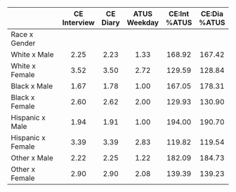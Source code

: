 
|                      | CE<br>Interview |  CE<br>Diary | ATUS<br>Weekday | CE:Int<br>%ATUS | CE:Dia<br>%ATUS |
| -------------------- | :----------: | :----------: | :----------: | :----------: | :----------: |
| Race x Gender        |              |              |              |              |              |
| White x Male         |         2.25 |         2.23 |         1.33 |       168.92 |       167.42 |
| White x Female       |         3.52 |         3.50 |         2.72 |       129.59 |       128.84 |
| Black x Male         |         1.67 |         1.78 |         1.00 |       167.05 |       178.31 |
| Black x Female       |         2.60 |         2.62 |         2.00 |       129.93 |       130.90 |
| Hispanic x Male      |         1.94 |         1.91 |         1.00 |       194.00 |       190.70 |
| Hispanic x Female    |         3.39 |         3.39 |         2.83 |       119.82 |       119.54 |
| Other x Male         |         2.22 |         2.25 |         1.22 |       182.09 |       184.73 |
| Other x Female       |         2.90 |         2.90 |         2.08 |       139.39 |       139.23 |

